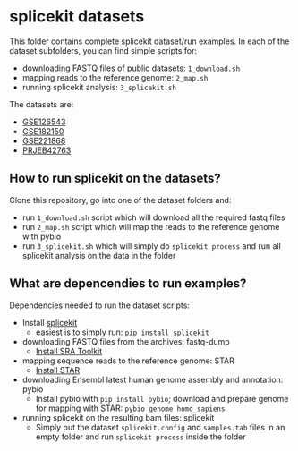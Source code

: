 # splicekit datasets

This folder contains complete splicekit dataset/run examples. In each of the dataset subfolders, you can find simple scripts for:

* downloading FASTQ files of public datasets: `1_download.sh`
* mapping reads to the reference genome: `2_map.sh`
* running splicekit analysis: `3_splicekit.sh`

The datasets are:

* [GSE126543](GSE126543)
* [GSE182150](GSE182150)
* [GSE221868](GSE221868)
* [PRJEB42763](PRJEB42763)

## How to run splicekit on the datasets?

Clone this repository, go into one of the dataset folders and:

* run `1_download.sh` script which will download all the required fastq files
* run `2_map.sh` script which will map the reads to the reference genome with pybio
* run `3_splicekit.sh` which will simply do `splicekit process` and run all splicekit analysis on the data in the folder

## What are depencendies to run examples?

Dependencies needed to run the dataset scripts:
* Install [splicekit](https://github.com/bedapub/splicekit)
  * easiest is to simply run: `pip install splicekit`
* downloading FASTQ files from the archives: fastq-dump
  * [Install SRA Toolkit](https://github.com/ncbi/sra-tools/wiki/02.-Installing-SRA-Toolkit)
* mapping sequence reads to the reference genome: STAR
  * [Install STAR](https://github.com/alexdobin/STAR)
* downloading Ensembl latest human genome assembly and annotation: pybio
  * Install pybio with `pip install pybio`; download and prepare genome for mapping with STAR: `pybio genome homo_sapiens`
* running splicekit on the resulting bam files: splicekit
  * Simply put the dataset `splicekit.config` and `samples.tab` files in an empty folder and run `splicekit process` inside the folder